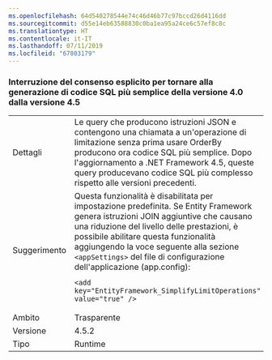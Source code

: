 ```yaml
---
ms.openlocfilehash: 64d540278544e74c46d46b77c97bccd26d4116dd
ms.sourcegitcommit: d55e14eb63588830c0ba1ea95a24ce6c57ef8c8c
ms.translationtype: HT
ms.contentlocale: it-IT
ms.lasthandoff: 07/11/2019
ms.locfileid: "67803179"
---
```

### <a name="opt-in-break-to-revert-from-different-45-sql-generation-to-simpler-40-sql-generation"></a>Interruzione del consenso esplicito per tornare alla generazione di codice SQL più semplice della versione 4.0 dalla versione 4.5

|   |   |
|---|---|
|Dettagli|Le query che producono istruzioni JSON e contengono una chiamata a un'operazione di limitazione senza prima usare OrderBy producono ora codice SQL più semplice. Dopo l'aggiornamento a .NET Framework 4.5, queste query producevano codice SQL più complesso rispetto alle versioni precedenti.|
|Suggerimento|Questa funzionalità è disabilitata per impostazione predefinita. Se Entity Framework genera istruzioni JOIN aggiuntive che causano una riduzione del livello delle prestazioni, è possibile abilitare questa funzionalità aggiungendo la voce seguente alla sezione <code>&lt;appSettings&gt;</code> del file di configurazione dell'applicazione (app.config):<pre><code class="lang-xml">&lt;add key=&quot;EntityFramework_SimplifyLimitOperations&quot; value=&quot;true&quot; /&gt;&#13;&#10;</code></pre>|
|Ambito|Trasparente|
|Versione|4.5.2|
|Tipo|Runtime|

